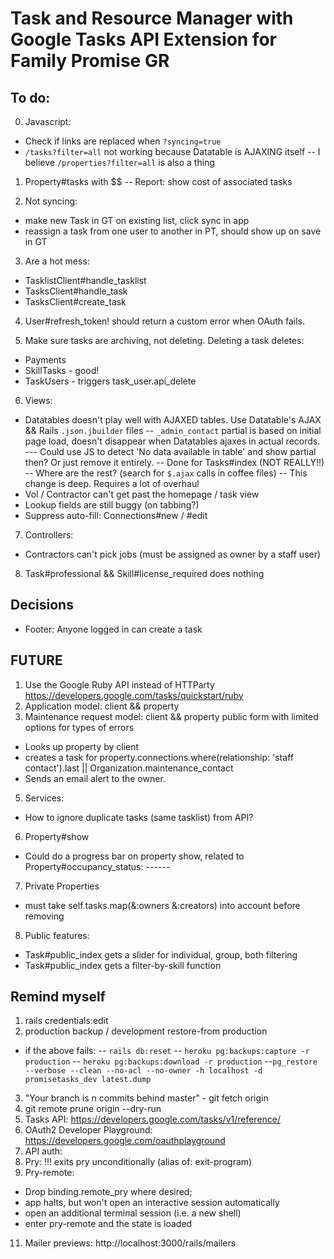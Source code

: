 # Task and Resource Manager with Google Tasks API Extension for Family Promise GR

## To do:
0. Javascript:
- Check if links are replaced when `?syncing=true`
- `/tasks?filter=all` not working because Datatable is AJAXING itself
-- I believe `/properties?filter=all` is also a thing

1. Property#tasks with $$
-- Report: show cost of associated tasks

2. Not syncing:
- make new Task in GT on existing list, click sync in app
- reassign a task from one user to another in PT, should show up on save in GT

3. Are a hot mess:
- TasklistClient#handle_tasklist
- TasksClient#handle_task
- TasksClient#create_task

4. User#refresh_token! should return a custom error when OAuth fails.

5. Make sure tasks are archiving, not deleting. Deleting a task deletes:
- Payments
- SkillTasks - good!
- TaskUsers - triggers task_user.api_delete

6. Views:
  - Datatables doesn't play well with AJAXED tables. Use Datatable's AJAX && Rails `.json.jbuilder` files
    -- `_admin_contact` partial is based on initial page load, doesn't disappear when Datatables ajaxes in actual records.
    --- Could use JS to detect 'No data available in table' and show partial then? Or just remove it entirely.
    -- Done for Tasks#index (NOT REALLY!!)
    -- Where are the rest? (search for `$.ajax` calls in coffee files)
    -- This change is deep. Requires a lot of overhaul
  - Vol / Contractor can't get past the homepage / task view
  - Lookup fields are still buggy (on tabbing?)
  - Suppress auto-fill: Connections#new / #edit

7. Controllers:
  - Contractors can't pick jobs (must be assigned as owner by a staff user)

8. Task#professional && Skill#license_required does nothing

## Decisions
- Footer: Anyone logged in can create a task

## FUTURE
1. Use the Google Ruby API instead of HTTParty https://developers.google.com/tasks/quickstart/ruby
2. Application model: client && property
3. Maintenance request model: client && property public form with limited options for types of errors
  - Looks up property by client
  - creates a task for property.connections.where(relationship: 'staff contact').last || Organization.maintenance_contact
  - Sends an email alert to the owner.
5. Services:
  - How to ignore duplicate tasks (same tasklist) from API?
6. Property#show
  - Could do a progress bar on property show, related to Property#occupancy_status: *--*--*--*
7. Private Properties
  - must take self.tasks.map(&:owners &:creators) into account before removing
8. Public features:
  - Task#public_index gets a slider for individual, group, both filtering
  - Task#public_index gets a filter-by-skill function

## Remind myself
1. rails credentials:edit
2. production backup / development restore-from production
- if the above fails:
-- `rails db:reset`
-- `heroku pg:backups:capture -r production`
-- `heroku pg:backups:download -r production`
--`pg_restore --verbose --clean --no-acl --no-owner -h localhost -d promisetasks_dev latest.dump`
3. "Your branch is n commits behind master" - git fetch origin
4. git remote prune origin --dry-run
5. Tasks API: https://developers.google.com/tasks/v1/reference/
6. OAuth2 Developer Playground: https://developers.google.com/oauthplayground
7. API auth:
8. Pry: !!! exits pry unconditionally (alias of: exit-program)
9. Pry-remote:
  - Drop binding.remote_pry where desired;
  - app halts, but won't open an interactive session automatically
  - open an additional terminal session (i.e. a new shell)
  - enter pry-remote and the state is loaded
11. Mailer previews: http://localhost:3000/rails/mailers
